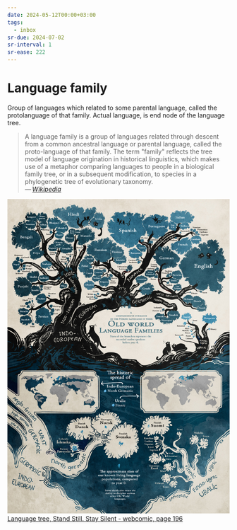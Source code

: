 ```yaml
---
date: 2024-05-12T00:00+03:00
tags:
  - inbox
sr-due: 2024-07-02
sr-interval: 1
sr-ease: 222
---
```


# Language family

Group of languages which related to some parental language, called the
protolanguage of that family. Actual language, is end node of the language tree.

> A language family is a group of languages related through descent from a
> common ancestral language or parental language, called the proto-language of
> that family. The term "family" reflects the tree model of language origination
> in historical linguistics, which makes use of a metaphor comparing languages
> to people in a biological family tree, or in a subsequent modification, to
> species in a phylogenetic tree of evolutionary taxonomy.\
> — <cite>[Wikipedia](https://en.wikipedia.org/wiki/Language_family)</cite>

![](img/old_world_language_families.jpg)
[Language tree, Stand Still. Stay Silent - webcomic, page 196](http://www.sssscomic.com/comic.php?page=196)
